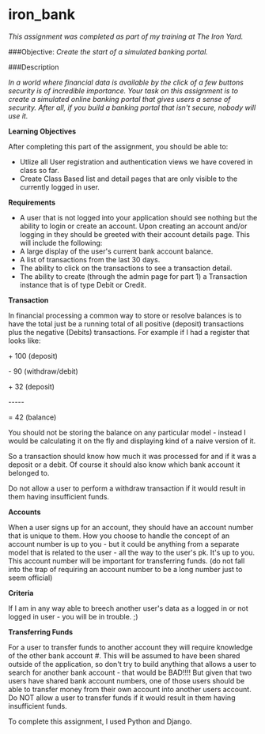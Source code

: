 # iron_bank
_This assignment was completed as part of my training at The Iron Yard._

###Objective:
_Create the start of a simulated banking portal._

###Description

_In a world where financial data is available by the click of a few buttons security is of incredible importance. Your task on this assignment is to create a simulated online banking portal that gives users a sense of security. After all, if you build a banking portal that isn't secure, nobody will use it._

**Learning Objectives**

After completing this part of the assignment, you should be able to:
- Utlize all User registration and authentication views we have covered in class so far.
- Create Class Based list and detail pages that are only visible to the currently logged in user.

**Requirements**
- A user that is not logged into your application should see nothing but the ability to login or create an account. Upon creating an account and/or logging in they should be greeted with their account details page. This will include the following:
 - A large display of the user's current bank account balance.
 - A list of transactions from the last 30 days.
 - The ability to click on the transactions to see a transaction detail.
 - The ability to create (through the admin page for part 1) a Transaction instance that is of type Debit or Credit.

**Transaction**

In financial processing a common way to store or resolve balances is to have the total just be a running total of all positive (deposit) transactions plus the negative (Debits) transactions. For example if I had a register that looks like:

\+ 100 (deposit)

\- 90 (withdraw/debit)

\+ 32 (deposit)

\-----

= 42 (balance)

You should not be storing the balance on any particular model - instead I would be calculating it on the fly and displaying kind of a naive version of it.

So a transaction should know how much it was processed for and if it was a deposit or a debit. Of course it should also know which bank account it belonged to.

Do not allow a user to perform a withdraw transaction if it would result in them having insufficient funds.

**Accounts**

When a user signs up for an account, they should have an account number that is unique to them. How you choose to handle the concept of an account number is up to you - but it could be anything from a separate model that is related to the user - all the way to the user's pk. It's up to you. This account number will be important for transferring funds. (do not fall into the trap of requiring an account number to be a long number just to seem official)

**Criteria**

If I am in any way able to breech another user's data as a logged in or not logged in user - you will be in trouble. ;)

**Transferring Funds**

For a user to transfer funds to another account they will require knowledge of the other bank account #. This will be assumed to have been shared outside of the application, so don't try to build anything that allows a user to search for another bank account - that would be BAD!!!! But given that two users have shared bank account numbers, one of those users should be able to transfer money from their own account into another users account. Do NOT allow a user to transfer funds if it would result in them having insufficient funds.

To complete this assignment, I used Python and Django.

